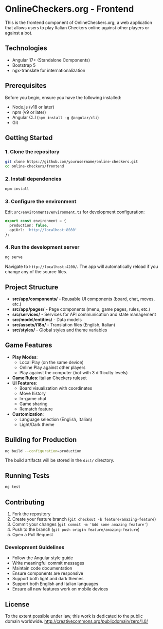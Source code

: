# OnlineCheckers.org - Frontend

This is the frontend component of OnlineCheckers.org, a web application that allows users to play Italian Checkers online against other players or against a bot.

## Technologies

- Angular 17+ (Standalone Components)
- Bootstrap 5
- ngx-translate for internationalization

## Prerequisites

Before you begin, ensure you have the following installed:

- Node.js (v18 or later)
- npm (v9 or later)
- Angular CLI (`npm install -g @angular/cli`)
- Git

## Getting Started

### 1. Clone the repository

```bash
git clone https://github.com/yourusername/online-checkers.git
cd online-checkers/frontend
```

### 2. Install dependencies

```bash
npm install
```

### 3. Configure the environment

Edit `src/environments/environment.ts` for development configuration:

```typescript
export const environment = {
  production: false,
  apiUrl: 'http://localhost:8080'
};
```

### 4. Run the development server

```bash
ng serve
```

Navigate to `http://localhost:4200/`. The app will automatically reload if you change any of the source files.

## Project Structure

- **src/app/components/** - Reusable UI components (board, chat, moves, etc.)
- **src/app/pages/** - Page components (menu, game pages, rules, etc.)
- **src/services/** - Services for API communication and state management
- **src/model/entities/** - Data models
- **src/assets/i18n/** - Translation files (English, Italian)
- **src/styles/** - Global styles and theme variables

## Game Features

- **Play Modes**:
  - Local Play (on the same device)
  - Online Play against other players
  - Play against the computer (bot with 3 difficulty levels)
- **Game Rules**: Italian Checkers ruleset
- **UI Features**:
  - Board visualization with coordinates
  - Move history
  - In-game chat
  - Game sharing
  - Rematch feature
- **Customization**:
  - Language selection (English, Italian)
  - Light/Dark theme

## Building for Production

```bash
ng build --configuration=production
```

The build artifacts will be stored in the `dist/` directory.

## Running Tests

```bash
ng test
```

## Contributing

1. Fork the repository
2. Create your feature branch (`git checkout -b feature/amazing-feature`)
3. Commit your changes (`git commit -m 'Add some amazing feature'`)
4. Push to the branch (`git push origin feature/amazing-feature`)
5. Open a Pull Request

### Development Guidelines

- Follow the Angular style guide
- Write meaningful commit messages
- Maintain code documentation
- Ensure components are responsive
- Support both light and dark themes
- Support both English and Italian languages
- Ensure all new features work on mobile devices

## License

To the extent possible under law, this work is dedicated to the public domain worldwide. 
http://creativecommons.org/publicdomain/zero/1.0/